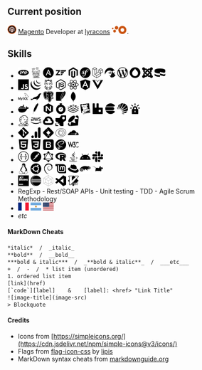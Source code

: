 ## Current position

<a href="https://magento.com" target="_blank"><img alt="Magento" title="Magento" height="20px" src="https://raw.githubusercontent.com/lc-mayoul/lc-mayoul/master/img/magento-logo.svg"/></a> [Magento](https://github.com/magento) Developer at [lyracons](https://github.com/lyracons) <a href="https://www.lyracons.com/" target="_blank"><img title="Lyracons SA" alt="Lyracons SA" height="18px" src="https://raw.githubusercontent.com/lc-mayoul/lc-mayoul/master/img/lyracons-logo.png" /></a>.


## Skills

+ <img alt="PHP" title="PHP" width="24px" src="https://raw.githubusercontent.com/lc-mayoul/lc-mayoul/master/img/php.svg"/>
  <img alt="Composer" title="Composer" width="24px" src="https://raw.githubusercontent.com/lc-mayoul/lc-mayoul/master/img/composer.svg"/>
  <img alt="Ansible" title="Ansible" width="24px" src="https://raw.githubusercontent.com/lc-mayoul/lc-mayoul/master/img/ansible.svg"/>
  <img alt="Zend Framework" title="Zend Framework" width="24px" src="https://raw.githubusercontent.com/lc-mayoul/lc-mayoul/master/img/zendframework.svg"/>
  <img alt="Magento" title="Magento" width="24px" src="https://raw.githubusercontent.com/lc-mayoul/lc-mayoul/master/img/magento.svg"/>
  <img alt="Symfony" title="Symfony" width="24px" src="https://raw.githubusercontent.com/lc-mayoul/lc-mayoul/master/img/symfony.svg"/>
  <img alt="laravel" title="laravel" width="24px" src="https://raw.githubusercontent.com/lc-mayoul/lc-mayoul/master/img/laravel.svg"/>
  <img alt="Prestashop" title="Prestashop" width="24px" src="https://raw.githubusercontent.com/lc-mayoul/lc-mayoul/master/img/prestashop.svg"/>
  <img alt="Wordpress" title="Wordpress" width="24px" src="https://raw.githubusercontent.com/lc-mayoul/lc-mayoul/master/img/wordpress.svg"/>
  <img alt="Drupal" title="Drupal" width="24px" src="https://raw.githubusercontent.com/lc-mayoul/lc-mayoul/master/img/drupal.svg"/>
  <img alt="Joomla" title="Joomla" width="24px" src="https://raw.githubusercontent.com/lc-mayoul/lc-mayoul/master/img/joomla.svg"/>
  <img alt="CakePHP" title="CakePHP" width="24px" src="https://raw.githubusercontent.com/lc-mayoul/lc-mayoul/master/img/cakephp.svg"/> 
+ <img alt="javascript" title="javascript" width="24px" src="https://raw.githubusercontent.com/lc-mayoul/lc-mayoul/master/img/javascript.svg"/>
  <img alt="jQuery" title="jQuery" width="24px" src="https://raw.githubusercontent.com/lc-mayoul/lc-mayoul/master/img/jquery.svg"/>
  <img alt="Grunt" title="Grunt" width="24px" src="https://raw.githubusercontent.com/lc-mayoul/lc-mayoul/master/img/grunt.svg"/>
  <img alt="Node JS" title="Node JS" width="24px" src="https://raw.githubusercontent.com/lc-mayoul/lc-mayoul/master/img/node-dot-js.svg"/>
  <img alt="React JS" title="React JS" width="24px" src="https://raw.githubusercontent.com/lc-mayoul/lc-mayoul/master/img/react.svg"/>
  <img alt="Angular" title="Angular" width="24px" src="https://raw.githubusercontent.com/lc-mayoul/lc-mayoul/master/img/angular.svg"/>
  <img alt="Vue JS" title="Vue JS" width="24px" src="https://raw.githubusercontent.com/lc-mayoul/lc-mayoul/master/img/vue-dot-js.svg"/>
+ <img alt="MySQL" title="MySQL" width="24px" src="https://raw.githubusercontent.com/lc-mayoul/lc-mayoul/master/img/mysql.svg"/>
  <img alt="MariaDB" title="MariaDB" width="24px" src="https://raw.githubusercontent.com/lc-mayoul/lc-mayoul/master/img/mariadb.svg"/>
  <img alt="PostgreSQL" title="PostgreSQL" width="24px" src="https://raw.githubusercontent.com/lc-mayoul/lc-mayoul/master/img/postgresql.svg"/>
  <img alt="SQLite" title="SQLite" width="24px" src="https://raw.githubusercontent.com/lc-mayoul/lc-mayoul/master/img/sqlite.svg"/>
  <img alt="Mongo DB" title="Mongo DB" width="24px" src="https://raw.githubusercontent.com/lc-mayoul/lc-mayoul/master/img/mongodb.svg"/>
+ <img alt="Docker" title="Docker" width="24px" src="https://raw.githubusercontent.com/lc-mayoul/lc-mayoul/master/img/docker.svg"/>
  <img alt="Apache" title="Apache" width="24px" src="https://raw.githubusercontent.com/lc-mayoul/lc-mayoul/master/img/apache.svg"/>
  <img alt="NGINX" title="NGINX" width="24px" src="https://raw.githubusercontent.com/lc-mayoul/lc-mayoul/master/img/nginx.svg"/>
  <img alt="fastly" title="fastly" width="24px" src="https://raw.githubusercontent.com/lc-mayoul/lc-mayoul/master/img/fastly.svg"/>
  <img alt="redis" title="redis" width="24px" src="https://raw.githubusercontent.com/lc-mayoul/lc-mayoul/master/img/redis.svg"/>
  <img alt="datadog" title="datadog" width="24px" src="https://raw.githubusercontent.com/lc-mayoul/lc-mayoul/master/img/datadog.svg"/>
  <img alt="Rabbit" title="Rabbit" width="24px" src="https://raw.githubusercontent.com/lc-mayoul/lc-mayoul/master/img/rabbitmq.svg"/>
  <img alt="Elastic Search" title="Elastic Search" width="24px" src="https://raw.githubusercontent.com/lc-mayoul/lc-mayoul/master/img/elasticsearch.svg"/>
  <img alt="SolR" title="SolR" width="24px" src="https://raw.githubusercontent.com/lc-mayoul/lc-mayoul/master/img/apachesolr.svg"/>
  <img alt="Let's Encrypt" title="Let's Encrypt" width="24px" src="https://raw.githubusercontent.com/lc-mayoul/lc-mayoul/master/img/letsencrypt.svg"/>
+ <img alt="Jenkins" title="Jenkins" width="24px" src="https://raw.githubusercontent.com/lc-mayoul/lc-mayoul/master/img/jenkins.svg"/>
  <img alt="AWS" title="AWS" width="24px" src="https://raw.githubusercontent.com/lc-mayoul/lc-mayoul/master/img/amazonaws.svg"/>
  <img alt="Google Cloud" title="Google Cloud" width="24px" src="https://raw.githubusercontent.com/lc-mayoul/lc-mayoul/master/img/googlecloud.svg"/>
  <img alt="Azure Pipelines" title="Azure Pipelines" width="24px" src="https://raw.githubusercontent.com/lc-mayoul/lc-mayoul/master/img/azurepipelines.svg"/>
  <img alt="Ruby" title="Ruby" width="24px" src="https://raw.githubusercontent.com/lc-mayoul/lc-mayoul/master/img/ruby.svg"/>
+ <img alt="Git" title="Git" width="24px" src="https://raw.githubusercontent.com/lc-mayoul/lc-mayoul/master/img/git.svg"/>
  <img alt="Google UA" title="Google UA" width="24px" src="https://raw.githubusercontent.com/lc-mayoul/lc-mayoul/master/img/googleanalytics.svg"/>
  <img alt="GTM" title="GTM" width="24px" src="https://raw.githubusercontent.com/lc-mayoul/lc-mayoul/master/img/googletagmanager.svg"/>
  <img alt="New Relic" title="New Relic" width="24px" src="https://raw.githubusercontent.com/lc-mayoul/lc-mayoul/master/img/newrelic.svg"/>
  <img alt="Cloudflare" title="Cloudflare" width="24px" src="https://raw.githubusercontent.com/lc-mayoul/lc-mayoul/master/img/cloudflare.svg"/>
+ <img alt="HTML" title="HTML" width="24px" src="https://raw.githubusercontent.com/lc-mayoul/lc-mayoul/master/img/html5.svg"/>
  <img alt="CSS" title="CSS" width="24px" src="https://raw.githubusercontent.com/lc-mayoul/lc-mayoul/master/img/css3.svg"/>
  <img alt="Bootstrap" title="Bootstrap" width="24px" src="https://raw.githubusercontent.com/lc-mayoul/lc-mayoul/master/img/bootstrap.svg"/>
  <img alt="Sass" title="Sass" width="24px" src="https://raw.githubusercontent.com/lc-mayoul/lc-mayoul/master/img/sass.svg"/>
  <img alt="W3C" title="W3C" width="24px" src="https://raw.githubusercontent.com/lc-mayoul/lc-mayoul/master/img/w3c.svg"/>
+ <img alt="Swagger" title="Swagger" width="24px" src="https://raw.githubusercontent.com/lc-mayoul/lc-mayoul/master/img/swagger.svg"/>
  <img alt="Postman" title="Postman" width="24px" src="https://raw.githubusercontent.com/lc-mayoul/lc-mayoul/master/img/postman.svg"/>
  <img alt="Graph QL" title="Graph QL" width="24px" src="https://raw.githubusercontent.com/lc-mayoul/lc-mayoul/master/img/graphql.svg"/>
  <img alt="R" title="R" width="24px" src="https://raw.githubusercontent.com/lc-mayoul/lc-mayoul/master/img/r.svg"/>
  <img alt="Java" title="Java" width="24px" src="https://raw.githubusercontent.com/lc-mayoul/lc-mayoul/master/img/java.svg"/>
  <img alt="Android" title="Android" width="24px" src="https://raw.githubusercontent.com/lc-mayoul/lc-mayoul/master/img/android.svg"/>
  <img alt="Slack" title="Slack" width="24px" src="https://raw.githubusercontent.com/lc-mayoul/lc-mayoul/master/img/slack.svg"/>
+ <img alt="linux" title="linux" width="24px" src="https://raw.githubusercontent.com/lc-mayoul/lc-mayoul/master/img/linux.svg"/>
  <img alt="ubuntu" title="ubuntu" width="24px" src="https://raw.githubusercontent.com/lc-mayoul/lc-mayoul/master/img/ubuntu.svg"/>
  <img alt="debian" title="debian" width="24px" src="https://raw.githubusercontent.com/lc-mayoul/lc-mayoul/master/img/debian.svg"/>
  <img alt="Linux Mint" title="Linux Mint" width="24px" src="https://raw.githubusercontent.com/lc-mayoul/lc-mayoul/master/img/linuxmint.svg"/>
  <img alt="redhat" title="redhat" width="24px" src="https://raw.githubusercontent.com/lc-mayoul/lc-mayoul/master/img/redhat.svg"/>
  <img alt="Suse" title="Suse" width="24px" src="https://raw.githubusercontent.com/lc-mayoul/lc-mayoul/master/img/opensuse.svg"/>
  <img alt="xfce" title="xfce" width="24px" src="https://raw.githubusercontent.com/lc-mayoul/lc-mayoul/master/img/xfce.svg"/>
+ <img alt="PHP Storm" title="PHP Storm" width="24px" src="https://raw.githubusercontent.com/lc-mayoul/lc-mayoul/master/img/jetbrains.svg"/>
  <img alt="Eclipse" title="Eclipse" width="24px" src="https://raw.githubusercontent.com/lc-mayoul/lc-mayoul/master/img/eclipseide.svg"/>
  <img alt="Netbeans" title="Netbeans" width="24px" src="https://raw.githubusercontent.com/lc-mayoul/lc-mayoul/master/img/apachenetbeanside.svg"/>
  <img alt="Visual Code" title="Visual Code" width="24px" src="https://raw.githubusercontent.com/lc-mayoul/lc-mayoul/master/img/visualstudiocode.svg"/>
  <img alt="Vim" title="Vim" width="24px" src="https://raw.githubusercontent.com/lc-mayoul/lc-mayoul/master/img/vim.svg"/>
+ RegExp - Rest/SOAP APIs - Unit testing - TDD - Agile Scrum Methodology
+ <img alt="French" title="French" width="24px" src="https://raw.githubusercontent.com/lc-mayoul/lc-mayoul/master/img/flag-fr.svg"/>
  <img alt="Castellano" title="Castellano" width="24px" src="https://raw.githubusercontent.com/lc-mayoul/lc-mayoul/master/img/flag-ar.svg"/>
  <img alt="English" title="English" width="24px" src="https://raw.githubusercontent.com/lc-mayoul/lc-mayoul/master/img/flag-us.svg"/>
+ _etc_


#### MarkDown Cheats

    *italic*  /  _italic_
    **bold**  /  __bold__
    ***bold & italic***  /  _**bold & italic**_  /  ___etc___
    +  /  -  /  * list item (unordered)
    1. ordered list item
    [link](href)
    [`code`][label]    &    [label]: <href> "Link Title"
    ![image-title](image-src)
    > Blockquote


#### Credits

* Icons from [https://simpleicons.org/](https://cdn.jsdelivr.net/npm/simple-icons@v3/icons/)
* Flags from [flag-icon-css](https://github.com/lipis/flag-icon-css) by [lipis](https://github.com/lipis)
* MarkDown syntax cheats from [markdownguide.org](https://www.markdownguide.org/basic-syntax/)
